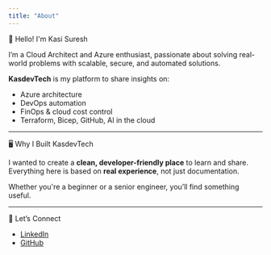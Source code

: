 ```yaml
---
title: "About"
---
```


👋 Hello! I'm Kasi Suresh

I’m a Cloud Architect and Azure enthusiast, passionate about solving real-world problems with scalable, secure, and automated solutions.

**KasdevTech** is my platform to share insights on:

- Azure architecture
- DevOps automation
- FinOps & cloud cost control
- Terraform, Bicep, GitHub, AI in the cloud

---

🖥️  Why I Built KasdevTech

I wanted to create a **clean, developer-friendly place** to learn and share. Everything here is based on **real experience**, not just documentation.

Whether you're a beginner or a senior engineer, you’ll find something useful.

---

 🤝 Let’s Connect

- [LinkedIn](https://linkedin.com/in/kasi-suresh-992675177)
- [GitHub](https://github.com/KasdevTech)
